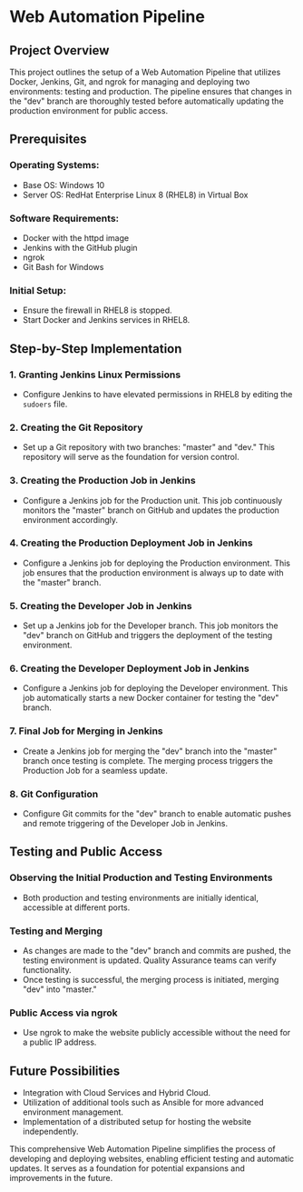# Web Automation Pipeline

## Project Overview

This project outlines the setup of a Web Automation Pipeline that utilizes Docker, Jenkins, Git, and ngrok for managing and deploying two environments: testing and production. The pipeline ensures that changes in the "dev" branch are thoroughly tested before automatically updating the production environment for public access.

## Prerequisites

### Operating Systems:
- Base OS: Windows 10
- Server OS: RedHat Enterprise Linux 8 (RHEL8) in Virtual Box

### Software Requirements:
- Docker with the httpd image
- Jenkins with the GitHub plugin
- ngrok
- Git Bash for Windows

### Initial Setup:
- Ensure the firewall in RHEL8 is stopped.
- Start Docker and Jenkins services in RHEL8.

## Step-by-Step Implementation

### 1. Granting Jenkins Linux Permissions

- Configure Jenkins to have elevated permissions in RHEL8 by editing the `sudoers` file.

### 2. Creating the Git Repository

- Set up a Git repository with two branches: "master" and "dev." This repository will serve as the foundation for version control.

### 3. Creating the Production Job in Jenkins

- Configure a Jenkins job for the Production unit. This job continuously monitors the "master" branch on GitHub and updates the production environment accordingly.

### 4. Creating the Production Deployment Job in Jenkins

- Configure a Jenkins job for deploying the Production environment. This job ensures that the production environment is always up to date with the "master" branch.

### 5. Creating the Developer Job in Jenkins

- Set up a Jenkins job for the Developer branch. This job monitors the "dev" branch on GitHub and triggers the deployment of the testing environment.

### 6. Creating the Developer Deployment Job in Jenkins

- Configure a Jenkins job for deploying the Developer environment. This job automatically starts a new Docker container for testing the "dev" branch.

### 7. Final Job for Merging in Jenkins

- Create a Jenkins job for merging the "dev" branch into the "master" branch once testing is complete. The merging process triggers the Production Job for a seamless update.

### 8. Git Configuration

- Configure Git commits for the "dev" branch to enable automatic pushes and remote triggering of the Developer Job in Jenkins.

## Testing and Public Access

### Observing the Initial Production and Testing Environments

- Both production and testing environments are initially identical, accessible at different ports.

### Testing and Merging

- As changes are made to the "dev" branch and commits are pushed, the testing environment is updated. Quality Assurance teams can verify functionality.
- Once testing is successful, the merging process is initiated, merging "dev" into "master."

### Public Access via ngrok

- Use ngrok to make the website publicly accessible without the need for a public IP address.

## Future Possibilities

- Integration with Cloud Services and Hybrid Cloud.
- Utilization of additional tools such as Ansible for more advanced environment management.
- Implementation of a distributed setup for hosting the website independently.

This comprehensive Web Automation Pipeline simplifies the process of developing and deploying websites, enabling efficient testing and automatic updates. It serves as a foundation for potential expansions and improvements in the future.
